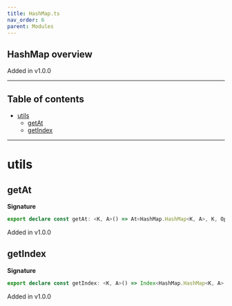 ```yaml
---
title: HashMap.ts
nav_order: 6
parent: Modules
---
```


## HashMap overview

Added in v1.0.0

---

<h2 class="text-delta">Table of contents</h2>

- [utils](#utils)
  - [getAt](#getat)
  - [getIndex](#getindex)

---

# utils

## getAt

**Signature**

```ts
export declare const getAt: <K, A>() => At<HashMap.HashMap<K, A>, K, Option.Option<A>>
```

Added in v1.0.0

## getIndex

**Signature**

```ts
export declare const getIndex: <K, A>() => Index<HashMap.HashMap<K, A>, K, A>
```

Added in v1.0.0
